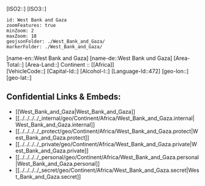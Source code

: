 ﻿---
confidential: public
isDeleted: false
SpocWebEntityId: 57607
tags:
- geo/Country
type: Country
---

[ISO2::] 
[ISO3::] 
```leaflet
id: West Bank and Gaza
zoomFeatures: true 
minZoom: 2 
maxZoom: 18
geojsonFolder: ./West_Bank_and_Gaza/
markerFolder: ./West_Bank_and_Gaza/
```

[name-en::West Bank and Gaza] 
[name-de::West Bank und Gaza] 
[Area-Total::] 
[Area-Land::] 
Continent :: [[Africa]]  
[VehicleCode::] 
[Capital-Id::] 
[Alcohol-l::] 
[Language-Id::472] 
[geo-lon::] 
[geo-lat::] 



## Confidential Links & Embeds: 
- [[West_Bank_and_Gaza|West_Bank_and_Gaza]]  
- [[../../../../_internal/geo/Continent/Africa/West_Bank_and_Gaza.internal|West_Bank_and_Gaza.internal]]  
- [[../../../../_protect/geo/Continent/Africa/West_Bank_and_Gaza.protect|West_Bank_and_Gaza.protect]] 
- [[../../../../_private/geo/Continent/Africa/West_Bank_and_Gaza.private|West_Bank_and_Gaza.private]] 
- [[../../../../_personal/geo/Continent/Africa/West_Bank_and_Gaza.personal|West_Bank_and_Gaza.personal]] 
- [[../../../../_secret/geo/Continent/Africa/West_Bank_and_Gaza.secret|West_Bank_and_Gaza.secret]] 
